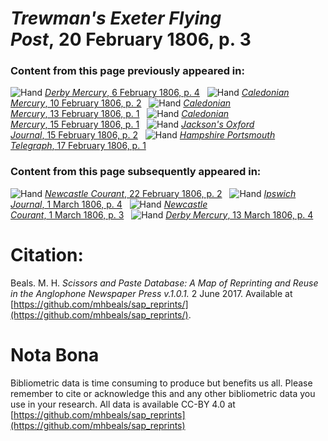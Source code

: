 # *Trewman's Exeter Flying Post*, 20 February 1806, p. 3  
  
### Content from this page previously appeared in:  
![Hand](http://scissorsandpaste.net/wp-content/uploads/2017/06/smallhandpointer.png) [*Derby Mercury*, 6 February 1806, p. 4](https://mhbeals.github.io/sap_html/Derby-Mercury/Derby-Mercury-6-February-1806-p-4)  
![Hand](http://scissorsandpaste.net/wp-content/uploads/2017/06/smallhandpointer.png) [*Caledonian Mercury*, 10 February 1806, p. 2](https://mhbeals.github.io/sap_html/Caledonian-Mercury/Caledonian-Mercury-10-February-1806-p-2)  
![Hand](http://scissorsandpaste.net/wp-content/uploads/2017/06/smallhandpointer.png) [*Caledonian Mercury*, 13 February 1806, p. 1](https://mhbeals.github.io/sap_html/Caledonian-Mercury/Caledonian-Mercury-13-February-1806-p-1)  
![Hand](http://scissorsandpaste.net/wp-content/uploads/2017/06/smallhandpointer.png) [*Caledonian Mercury*, 15 February 1806, p. 1](https://mhbeals.github.io/sap_html/Caledonian-Mercury/Caledonian-Mercury-15-February-1806-p-1)  
![Hand](http://scissorsandpaste.net/wp-content/uploads/2017/06/smallhandpointer.png) [*Jackson's Oxford Journal*, 15 February 1806, p. 2](https://mhbeals.github.io/sap_html/Jackson's-Oxford-Journal/Jackson's-Oxford-Journal-15-February-1806-p-2)  
![Hand](http://scissorsandpaste.net/wp-content/uploads/2017/06/smallhandpointer.png) [*Hampshire Portsmouth Telegraph*, 17 February 1806, p. 1](https://mhbeals.github.io/sap_html/Hampshire-Portsmouth-Telegraph/Hampshire-Portsmouth-Telegraph-17-February-1806-p-1)  
  
### Content from this page subsequently appeared in:  
![Hand](http://scissorsandpaste.net/wp-content/uploads/2017/06/smallhandpointer.png) [*Newcastle Courant*, 22 February 1806, p. 2](https://mhbeals.github.io/sap_html/Newcastle-Courant/Newcastle-Courant-22-February-1806-p-2)  
![Hand](http://scissorsandpaste.net/wp-content/uploads/2017/06/smallhandpointer.png) [*Ipswich Journal*, 1 March 1806, p. 4](https://mhbeals.github.io/sap_html/Ipswich-Journal/Ipswich-Journal-1-March-1806-p-4)  
![Hand](http://scissorsandpaste.net/wp-content/uploads/2017/06/smallhandpointer.png) [*Newcastle Courant*, 1 March 1806, p. 3](https://mhbeals.github.io/sap_html/Newcastle-Courant/Newcastle-Courant-1-March-1806-p-3)  
![Hand](http://scissorsandpaste.net/wp-content/uploads/2017/06/smallhandpointer.png) [*Derby Mercury*, 13 March 1806, p. 4](https://mhbeals.github.io/sap_html/Derby-Mercury/Derby-Mercury-13-March-1806-p-4)  


# Citation: 

Beals. M. H. *Scissors and Paste Database: A Map of Reprinting and Reuse in the Anglophone Newspaper Press v.1.0.1.* 2 June 2017. Available at [https://github.com/mhbeals/sap_reprints/](https://github.com/mhbeals/sap_reprints/). 

# Nota Bona

Bibliometric data is time consuming to produce but benefits us all. Please remember to cite or acknowledge this and any other bibliometric data you use in your research. All data is available CC-BY 4.0 at [https://github.com/mhbeals/sap_reprints](https://github.com/mhbeals/sap_reprints)